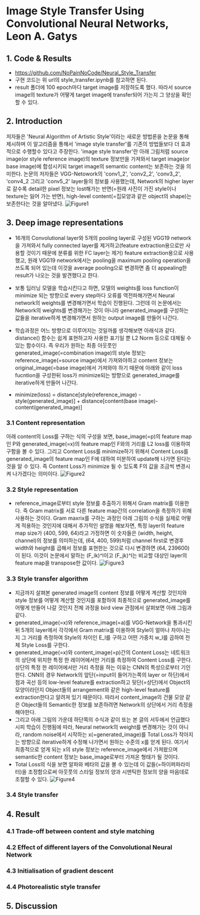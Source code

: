 # Image Style Transfer Using Convolutional Neural Networks, Leon A. Gatys

## 1. Code & Results
- https://github.com/NoPainNoCode/Neural_Style_Transfer
- 구현 코드는 위 url의 style_transfer.ipynb를 참고하면 된다.
- result 폴더에 100 epoch마다 target image를 저장하도록 했다. 따라서 source image의 texture가 어떻게 target image에 transfer되어 가는지 그 양상을 확인할 수 있다.

## 2. Introduction
저자들은 'Neural Algorithm of Artistic Style'이라는 새로운 방법론을 논문을 통해 제시하며 이 알고리즘을 통해서 'image style transfer'를 기존의 방법들보다 더 효과적으로 수행할수 있다고 주장한다.
'image style transfer'란 아래 그림처럼 source image(or style reference image)의 texture 정보만을 가져와서 target image(or base image)에 합성시키되 target image의 semantic content는 보존하는 것을 의미한다.
논문의 저자들은 VGG-Netowork의 'conv1_2', 'conv2_2', 'conv3_2', 'conv4_2 그리고 'conv5_2' layer들의 정보를 사용했는데, Network의 higher layer로 갈수록 detail한 pixel 정보는 lost해가는 반면(=원래 사진이 가진 style이나 texture는 잃어 가는 반면), high-level content(=집모양과 같은 object의 shape)는 보존한다는 것을 알아냈다.
![Figure1](https://user-images.githubusercontent.com/54407983/100335252-1daa9900-3018-11eb-80d7-0de32b765836.jpeg)

## 3. Deep image representations
- 16개의 Convolutional layer와 5개의 pooling layer로 구성된 VGG19 network을 가져와서 fully connected layer를 제거하고(feature extraction용으로만 사용할 것이기 때문에 분류를 위한 FC layer는 제거)
feature extraction용으로 사용했고, 원래 VGG19 network에서는 pooling을 maximum pooling operation을 쓰도록 되어 있는데 이것을 average pooling으로 변경하면 좀 더 appealing한 result가 나오는 것을 발견했다고 한다.

- 보통 딥러닝 모델을 학습시킨다고 하면, 모델의 weights를 loss function이 minimize 되는 방향으로 every step마다 오류를 역전파해가면서 Neural network의 weights를 변경해가면서 학습이 진행된다.
그런데 이 논문에서는 Network의 weights를 변경해가는 것이 아니라 generated_image를 구성하는 값들을 iterative하게 변경해가면서 원하는 output image를 만들어 나간다.

- 학습과정은 어느 방향으로 이루어지는 것일까를 생각해보면 아래식과 같다. distance() 함수는 쉽게 표현하고자 사용한 표기일 뿐 L2 Norm 등으로 대체될 수 있는 함수이다.
즉 우리가 원하는 최종 아웃풋인 generated_image(=combination image)의 style 정보는 reference_image(=source image)에서 가져와야하고 content 정보는 original_image(=base image)에서 가져와야 하기 때문에 아래와 같이 loss fucntion을 구성한뒤 loss가 minimize되는 방향으로 generated_image를 iterative하게 만들어 나간다.

- minimize(loss) = distance[style(reference_image) - style(generated_image)] + distance[content(base image)-content(generated_image)]

### 3.1 Content representation
아래 content의 Loss를 구하는 식의 구성을 보면, base_image(=p)의 feature map인 P와 generated_image(=x)의 feature map인 F와의 거리를 L2 loss를 이용하여 구함을 볼 수 있다.
그리고 Content Loss를 minimize하기 위해서 Content Loss를 generated_image의 feature map인 F에 대하여 미분하여 update해 나가면 된다는 것을 알 수 있다.
즉 Content Loss가 minimize 될 수 있도록 F의 값을 조금씩 변경시켜 나가겠다는 의미이다.
![Figure2](https://user-images.githubusercontent.com/54407983/100339088-c0fdad00-301c-11eb-8234-e6f4564ffda4.jpeg)

### 3.2 Style representation
- reference_image로부터 style 정보를 추출하기 위해서 Gram matrix를 이용한다.
즉 Gram matrix를 서로 다른 feature map간의 correlation을 측정하기 위해 사용하는 것이다.
Gram maxrix를 구하는 과정인 아래 그림의 수식을 실제로 어떻게 적용하는 것인지에 대해서 추가적인 설명을 해보자면,
특정 layer의 feature map size가 (400, 599, 64)라고 가정하면 이 숫자들은 (width, height, channel)의 정보를 의미하는데, (64, 400, 599)처럼 channel first로 변경후 width와 height를 곱해서 정보를 표현한는 것으로 다시 변경하면 (64, 239600)이 된다. 이것이 논문에서 말하는 (F_ik)^l이고 (F_jk)^l는 비교할 대상인 layer의 feature map을 transpose한 값이다.
![Figure3](https://user-images.githubusercontent.com/54407983/100340189-2736ff80-301e-11eb-9b95-ab63bfe72d54.jpeg)

### 3.3 Style transfer algorithm
- 지금까지 살펴본 generated image의 content 정보를 어떻게 계산할 것인지와 style 정보를 어떻게 계산할 것인지를 포함하여 최종적으로 generated_image를 어떻게 만들어 나갈 것인지 전체 과정을 bird view 관점에서 살펴보면 아래 그림과 같다.
- generated_image(=x)와 reference_image(=a)를 VGG-Network을 통과시킨 뒤 5개의 layer에서 각각에서 Gram matrix를 이용하여 Style이 얼마나 차이나는지 그 거리를 측정하여 Style의 차이인 E_l를 구하고 어떤 가중치 w_l를 곱하여 전체 Style Loss를 구한다.
- generated_image(=x)와 content_image(=p)간의 Content Loss는 네트워크의 상단에 위치한 특정 한 레이어에서만 거리를 측정하여 Content Loss를 구한다. 상단의 특정 한 레이어에서만 거리 측정을 하는 이유는 CNN의 특성으로부터 기인한다. CNN의 경우 Network의 앞단(=input이 들어가는쪽의 layer or 하단)에서 점과 곡선 등의 low-level feature를 extraction하고 뒷단(=상단)에서 Object의 모양이라던지 Object들의 arrangement와 같은 high-level feature를 extraction한다고 알려져 있기 때문이다. 따라서 content_image의 건물 모양 같은 Object들의 Semantic한 정보를 보존하려면 Network의 상단에서 거리 측정을 해야한다.
- 그리고 아래 그림의 가운데 하단쪽의 수식과 같이 또는 본 글의 서두에서 언급했다시피 학습이 진행됨에 따라, Neural network의 weight를 변경해가는 것이 아니라, random noise에서 시작하는 x(=generated_image)를 Total Loss가 작아지는 방향으로 iterative하게 수정해 나가면서 원하는 수준의 x를 얻게 된다. 여기서 최종적으로 얻게 되는 x의 style 정보는 reference_image에서 가져왔으며 semantic한 content 정보는 base_image로부터 가져온 형태가 될 것이다.
- Total Loss의 식을 보면 알파와 베타의 값을 볼 수 있는데 이 값들(=하이퍼파라미터)을 조정함으로써 아웃풋의 스타일 정보의 양과 시맨틱한 정보의 양을 마음데로 조절할 수 있다.
![Figure4](https://user-images.githubusercontent.com/54407983/100341770-5a7a8e00-3020-11eb-9a44-2d389828f009.jpeg)

### 3.4 Style transfer

## 4. Result
### 4.1 Trade-off between content and style matching
### 4.2 Effect of different layers of the Convolutional Neural Network
### 4.3 Initialisation of gradient descent
### 4.4 Photorealistic style transfer

## 5. Discussion
